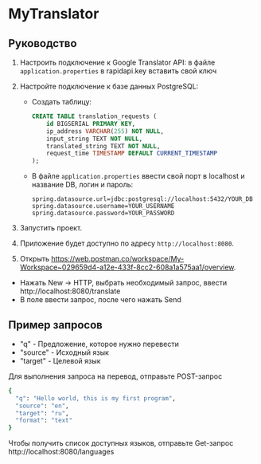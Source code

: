 # MyTranslator

## Руководство
1. Настроить подключение к Google Translator API:
   в файле `application.properties` в rapidapi.key вставить свой ключ

2. Настройте подключение к базе данных PostgreSQL:
    - Создать таблицу:
        ```sql
        CREATE TABLE translation_requests (
            id BIGSERIAL PRIMARY KEY,
            ip_address VARCHAR(255) NOT NULL,
            input_string TEXT NOT NULL,
            translated_string TEXT NOT NULL,
            request_time TIMESTAMP DEFAULT CURRENT_TIMESTAMP
        );
        ```
    - В файле `application.properties` ввести свой порт в localhost и название DB, логин и пароль:
        ```properties
        spring.datasource.url=jdbc:postgresql://localhost:5432/YOUR_DB
        spring.datasource.username=YOUR_USERNAME
        spring.datasource.password=YOUR_PASSWORD
        ```
3. Запустить проект.

4. Приложение будет доступно по адресу `http://localhost:8080`.

5. Открыть https://web.postman.co/workspace/My-Workspace~029659d4-a12e-433f-8cc2-608a1a575aa1/overview. 
- Нажать New -> HTTP, выбрать необходимый запрос, ввести http://localhost:8080/translate
- В поле ввести запрос, после чего нажать Send

## Пример запросов
- "q" - Предложение, которое нужно перевести
- "source" - Исходный язык
- "target" - Целевой язык

Для выполнения запроса на перевод, отправьте POST-запрос
```sh
{
  "q": "Hello world, this is my first program",
  "source": "en",
  "target": "ru",
  "format": "text"
}
```
Чтобы получить список доступных языков, отправьте Get-запрос http://localhost:8080/languages


